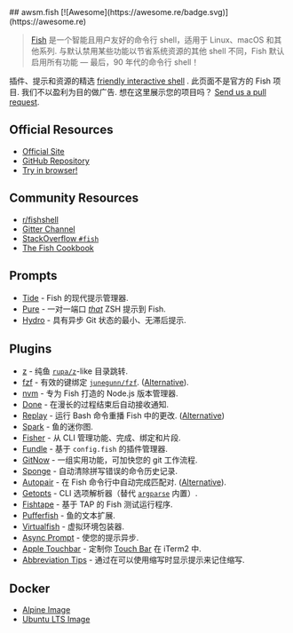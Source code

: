 <div class="github-widget" data-repo="jorgebucaran/awsm.fish"></div>
## awsm.fish [![Awesome](https://awesome.re/badge.svg)](https://awesome.re)

> [Fish](https://fishshell.com/) 是一个智能且用户友好的命令行 shell，适用于 Linux、macOS 和其他系列. 与默认禁用某些功能以节省系统资源的其他 shell 不同，Fish 默认启用所有功能 — 最后，90 年代的命令行 shell！

插件、提示和资源的精选 [friendly interactive shell](https://fishshell.com) . 此页面不是官方的 Fish 项目. 我们不以盈利为目的做广告. 想在这里展示您的项目吗？ [Send us a pull request](https://github.com/jorgebucaran/awesome-fish/fork).

## Official Resources

- [Official Site](https://fishshell.com)
- [GitHub Repository](https://github.com/fish-shell/fish-shell)
- [Try in browser!](https://rootnroll.com/d/fish-shell/) 

## Community Resources

- [r/fishshell](https://www.reddit.com/r/fishshell)
- [Gitter Channel](https://gitter.im/fish-shell/fish-shell)
- [StackOverflow `#fish`](https://stackoverflow.com/questions/tagged/fish)
- [The Fish Cookbook](https://github.com/jorgebucaran/cookbook.fish) 

## Prompts

- [Tide](https://github.com/IlanCosman/tide) - Fish 的现代提示管理器.
- [Pure](https://github.com/rafaelrinaldi/pure) - 一对一端口 [_that_](https://github.com/sindresorhus/pure) ZSH 提示到 Fish.
- [Hydro](https://github.com/jorgebucaran/hydro) - 具有异步 Git 状态的最小、无滞后提示.

## Plugins

- [z](https://github.com/jethrokuan/z) - 纯鱼 [`rupa/z`](https://github.com/rupa/z)-like 目录跳转.
- [fzf](https://github.com/PatrickF1/fzf.fish) - 有效的键绑定 [`junegunn/fzf`](https://github.com/junegunn/fzf). ([Alternative](https://github.com/jethrokuan/fzf)).
- [nvm](https://github.com/jorgebucaran/nvm.fish) - 专为 Fish 打造的 Node.js 版本管理器.
- [Done](https://github.com/franciscolourenco/done) - 在漫长的过程结束后自动接收通知.
- [Replay](https://github.com/jorgebucaran/replay.fish)  - 运行 Bash 命令重播 Fish 中的更改.  ([Alternative](https://github.com/edc/bass))
- [Spark](https://github.com/jorgebucaran/spark.fish) - 鱼的迷你图.
- [Fisher](https://github.com/jorgebucaran/fisher) - 从 CLI 管理功能、完成、绑定和片段.
- [Fundle](https://github.com/danhper/fundle) - 基于 `config.fish` 的插件管理器.
- [GitNow](https://github.com/joseluisq/gitnow) - 一组实用功能，可加快您的 git 工作流程.
- [Sponge](https://github.com/andreiborisov/sponge) - 自动清除拼写错误的命令历史记录.
- [Autopair](https://github.com/jorgebucaran/autopair.fish)  - 在 Fish 命令行中自动完成匹配对.  ([Alternative](https://github.com/laughedelic/pisces)).
- [Getopts](https://github.com/jorgebucaran/getopts.fish) - CLI 选项解析器（替代 [`argparse`](https://fishshell.com/docs/current/cmds/argparse.html) 内置）.
- [Fishtape](https://github.com/jorgebucaran/fishtape) - 基于 TAP 的 Fish 测试运行程序.
- [Pufferfish](https://github.com/nickeb96/puffer-fish) - 鱼的文本扩展.
- [Virtualfish](https://github.com/adambrenecki/virtualfish) - 虚拟环境包装器.
- [Async Prompt](https://github.com/acomagu/fish-async-prompt) - 使您的提示异步.
- [Apple Touchbar](https://github.com/rodrigobdz/fish-apple-touchbar) - 定制你 [Touch Bar](https://developer.apple.com/design/human-interface-guidelines/macos/touch-bar/touch-bar-overview) 在 iTerm2 中.
- [Abbreviation Tips](https://github.com/Gazorby/fish-abbreviation-tips) - 通过在可以使用缩写时显示提示来记住缩写.

## Docker

- [Alpine Image](https://hub.docker.com/r/purefish/docker-fish)
- [Ubuntu LTS Image](https://hub.docker.com/r/dideler/fish-shell)
